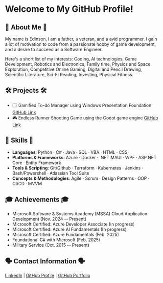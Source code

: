 # Welcome to My GitHub Profile!

## 👋 About Me 👋
My name is Edinson, I am a father, a veteran, and a avid programmer. I gain a lot of motivation to code from a passionate hobby of game development, and a desire to succeed as a Software Engineer.

Here's a short list of my interests: Coding, AI technologies, Game Development, Robotics and Electronics, Family time, Physics and Space Exploration, Competitive Online Gaming, Digital and Pencil Drawing, Scientific Literature, Sci-Fi Reading, Investing, Physical Fitness.

## 🛠 Projects 🛠
- 🗔 Gamified To-do Manager using Windows Presentation Foundation [GitHub Link](https://github.com/nosnid3-portfolio/ToDoManager)
- 🎮 Endless Runner Shooting Game using the Godot game engine [GitHub Link](https://github.com/nosnid3-portfolio/NinjaTrainingGrounds)

## 🔋 Skills 🔋
- **Languages**: Python · C# · Java · SQL · VBA · HTML · CSS
- **Platforms & Frameworks**:  Azure · Docker · .NET MAUI · WPF · ASP.NET Core · Entity Framework
- **Tools & Scripting**:  Git/Github · Terraform · Kubernetes · Jenkins · Bash/Powershell · Atlassian Tool Suite
- **Concepts & Methodologies**:  Agile · Scrum · Design Patterns · OOP · CI/CD · MVVM

## 🎓 Achievements 🎓
- Microsoft Software & Systems Academy (MSSA) Cloud Application Development (Nov. 2024 -- Present)
- Microsoft Certified: Azure Developer Associate (In progress)
- Microsoft Certified: Azure AI Fundamentals (In progress)
- Microsoft Certified: Azure Fundamentals (Feb. 2025)
- Foundational C# with Microsoft (Feb. 2025)
- Military Service (Oct. 2015 -- Present)

## 🗣 Contact Information 🗣
[LinkedIn](https://www.linkedin.com/in/edinson-cabral/) | [GitHub Profile](https://github.com/EdinsonCabral/) | [GitHub Portfolio](https://github.com/orgs/nosnid3-portfolio/teams)
